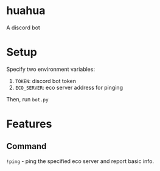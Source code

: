 # huahua

A discord bot

# Setup

Specify two environment variables:
1. `TOKEN`: discord bot token
2. `ECO_SERVER`: eco server address for pinging

Then, run `bot.py`

# Features

## Command

`!ping` - ping the specified eco server and report basic info.